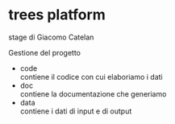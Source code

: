 # trees platform
stage di Giacomo Catelan

Gestione del progetto
- code<br/>
contiene il codice con cui elaboriamo i dati
- doc<br/>
contiene la documentazione che generiamo
- data<br/>
contiene i dati di input e di output


